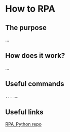 # How to RPA

## The purpose
...  

## How does it work?
...  

## Useful commands
`...`  ....  

## Useful links
[RPA_Python repo](https://github.com/tebelorg/RPA-Python)  
